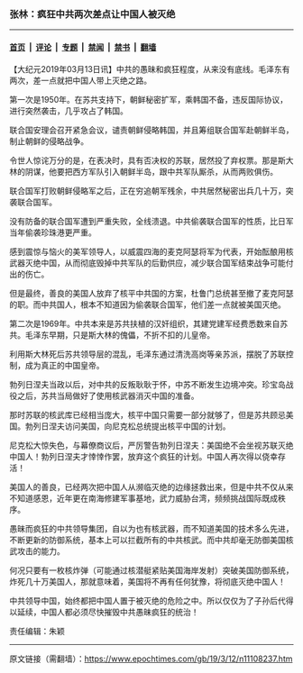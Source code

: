 ### 张林：疯狂中共两次差点让中国人被灭绝

---

#### [首页](../../../..?n11108237) &nbsp;|&nbsp; [评论](../../../../../epoch-comment?n11108237) &nbsp;|&nbsp; [专题](../../../../../epoch-special?n11108237) &nbsp;|&nbsp; [禁闻](../../../../../epoch-news?n11108237) &nbsp;|&nbsp; [禁书](../../../../../books?n11108237) &nbsp;|&nbsp; [翻墙](https://github.com/gfw-breaker/nogfw/blob/master/README.md?n11108237)


<div class="post_content" id="artbody" itemprop="articleBody">
 <!-- article content begin -->
 <p>
  【大纪元2019年03月13日讯】中共的愚昧和疯狂程度，从来没有底线。毛泽东有两次，差一点就把中国人带上灭绝之路。
 </p>
 <p>
  第一次是1950年。在苏共支持下，朝鲜秘密扩军，乘韩国不备，违反国际协议，进行突然袭击，几乎攻占了韩国。
 </p>
 <p>
  联合国安理会召开紧急会议，谴责朝鲜侵略韩国，并且筹组联合国军赴朝鲜半岛，制止朝鲜的侵略战争。
 </p>
 <p>
  令世人惊诧万分的是，在表决时，具有否决权的苏联，居然投了弃权票。那是斯大林的阴谋，他要把西方军队引入朝鲜半岛，跟中共军队厮杀，从而两败俱伤。
 </p>
 <p>
  联合国军打败朝鲜侵略军之后，正在穷追朝军残余，中共居然秘密出兵几十万，突袭联合国军。
 </p>
 <p>
  没有防备的联合国军遭到严重失败，全线溃退。中共偷袭联合国军的性质，比日军当年偷袭珍珠港更严重。
 </p>
 <p>
  感到震惊与恼火的美军领导人，以威震四海的麦克阿瑟将军为代表，开始酝酿用核武器灭绝中国，从而彻底毁掉中共军队的后勤供应，减少联合国军结束战争可能付出的伤亡。
 </p>
 <p>
  但是最终，善良的美国人放弃了核平中共国的方案，杜鲁门总统甚至撤了麦克阿瑟的职。而中共国人，根本不知道因为偷袭联合国军，他们差一点就被美国灭绝。
 </p>
 <p>
  第二次是1969年。中共本来是苏共扶植的汉奸组织，其建党建军经费悉数来自苏共。毛泽东早期，只是斯大林的傀儡，不折不扣的儿皇帝。
 </p>
 <p>
  利用斯大林死后苏共领导层的混乱，毛泽东通过清洗高岗等亲苏派，摆脱了苏联控制，成为真正的中国皇帝。
 </p>
 <p>
  勃列日涅夫当政以后，对中共的反叛耿耿于怀，中苏不断发生边境冲突。珍宝岛战役之后，苏共当局做好了使用核武器消灭中国的准备。
 </p>
 <p>
  那时苏联的核武库已经相当庞大，核平中国只需要一部分就够了，但是苏共顾忌美国。勃列日涅夫访问美国，向尼克松总统提出核平中国的计划。
 </p>
 <p>
  尼克松大惊失色，与幕僚商议后，严厉警告勃列日涅夫：美国绝不会坐视苏联灭绝中国人！勃列日涅夫才悻悻作罢，放弃这个疯狂的计划。中国人再次得以侥幸存活！
 </p>
 <p>
  美国人的善良，已经两次把中国人从濒临灭绝的边缘拯救出来，但是中共不仅从来不知道感恩，近年更在南海修建军事基地，武力威胁台湾，频频挑战国际既成秩序。
 </p>
 <p>
  愚昧而疯狂的中共领导集团，自以为也有核武器，而不知道美国的技术多么先进，不断更新的防御系统，基本上可以拦截所有的中共核武。而中共却毫无防御美国核武攻击的能力。
 </p>
 <p>
  何况只要有一枚核炸弹（可能通过核潜艇紧贴美国海岸发射）突破美国防御系统，炸死几十万美国人，那就意味着，美国将不再有任何犹豫，将彻底灭绝中国人！
 </p>
 <p>
  中共领导中国，始终都把中国人置于被灭绝的危险之中。所以仅仅为了子孙后代得以延续，中国人都必须尽快摧毁中共愚昧疯狂的统治！
 </p>
 <p>
  责任编辑：朱颖
 </p>
 <!-- article content end -->
 <div id="below_article_ad">
 </div>
</div>


---

原文链接（需翻墙）：https://www.epochtimes.com/gb/19/3/12/n11108237.htm